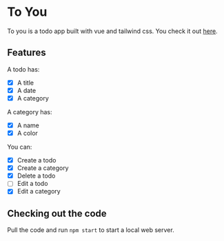 # To You

To you is a todo app built with vue and tailwind css. You check it out [here](https://cirqlar.github.io/to-you/).

## Features

A todo has:
- [x] A title
- [x] A date
- [x] A category

A category has:
- [x] A name
- [x] A color

You can:
- [x] Create a todo
- [x] Create a category
- [x] Delete a todo
- [ ] Edit a todo
- [x] Edit a category

## Checking out the code

Pull the code and run `npm start` to start a local web server. 